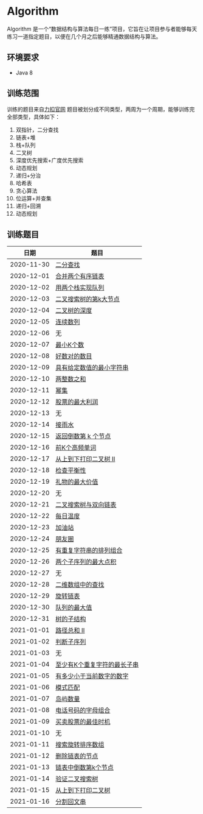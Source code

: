# Algorithm
Algorithm 是一个“数据结构与算法每日一练”项目，它旨在让项目参与者能够每天练习一道指定题目，以便在几个月之后能够精通数据结构与算法。
## 环境要求
- Java 8
## 训练范围
训练的题目来自[力扣官网](https://leetcode-cn.com/problemset/all/)
题目被划分成不同类型，两周为一个周期，能够训练完全部类型，具体如下：
1. 双指针，二分查找
2. 链表+堆
3. 栈+队列
4. 二叉树
5. 深度优先搜索+广度优先搜索
6. 动态规划
1. 递归+分治
2. 哈希表
3. 贪心算法
4. 位运算+并查集
5. 递归+回溯
6. 动态规划
## 训练题目
| 日期   | 题目   |
| ---- | ---- |
|   2020-11-30   |   [二分查找](https://leetcode-cn.com/problems/binary-search/)   |
|   2020-12-01   |   [合并两个有序链表](https://leetcode-cn.com/problems/merge-two-sorted-lists/)   |
|   2020-12-02   |   [用两个栈实现队列](https://leetcode-cn.com/problems/yong-liang-ge-zhan-shi-xian-dui-lie-lcof/)   |
|   2020-12-03   |   [二叉搜索树的第k大节点](https://leetcode-cn.com/problems/er-cha-sou-suo-shu-de-di-kda-jie-dian-lcof/)   |
|   2020-12-04   |   [二叉树的深度](https://leetcode-cn.com/problems/er-cha-shu-de-shen-du-lcof/)   |
|   2020-12-05   |   [连续数列](https://leetcode-cn.com/problems/contiguous-sequence-lcci/)   |
|   2020-12-06   |   无   |
|   2020-12-07   |   [最小K个数](https://leetcode-cn.com/problems/smallest-k-lcci/)   |
|   2020-12-08   |   [好数对的数目](https://leetcode-cn.com/problems/number-of-good-pairs/)   |
|   2020-12-09   |   [具有给定数值的最小字符串](https://leetcode-cn.com/problems/smallest-string-with-a-given-numeric-value/)   |
|   2020-12-10   |   [两整数之和](https://leetcode-cn.com/problems/sum-of-two-integers/)   |
|   2020-12-11   |   [幂集](https://leetcode-cn.com/problems/power-set-lcci/)   |
|   2020-12-12   |   [股票的最大利润](https://leetcode-cn.com/problems/gu-piao-de-zui-da-li-run-lcof/)   |
|   2020-12-13   |   无   |
|   2020-12-14   |   [接雨水](https://leetcode-cn.com/problems/trapping-rain-water/)   |
|   2020-12-15   |   [返回倒数第 k 个节点](https://leetcode-cn.com/problems/kth-node-from-end-of-list-lcci/)   |
|   2020-12-16   |   [前K个高频单词](https://leetcode-cn.com/problems/top-k-frequent-words/)   |
|   2020-12-17   |   [从上到下打印二叉树 II](https://leetcode-cn.com/problems/cong-shang-dao-xia-da-yin-er-cha-shu-ii-lcof/)   |
|   2020-12-18   |   [检查平衡性](https://leetcode-cn.com/problems/check-balance-lcci/)   |
|   2020-12-19   |   [礼物的最大价值](https://leetcode-cn.com/problems/li-wu-de-zui-da-jie-zhi-lcof/)   |
|   2020-12-20   |   无   |
|   2020-12-21   |   [二叉搜索树与双向链表](https://leetcode-cn.com/problems/er-cha-sou-suo-shu-yu-shuang-xiang-lian-biao-lcof/)   |
|   2020-12-22   |   [每日温度](https://leetcode-cn.com/problems/daily-temperatures/)   |
|   2020-12-23   |   [加油站](https://leetcode-cn.com/problems/gas-station/)   |
|   2020-12-24   |   [朋友圈](https://leetcode-cn.com/problems/friend-circles/)   |
|   2020-12-25   |   [有重复字符串的排列组合](https://leetcode-cn.com/problems/permutation-ii-lcci/)   |
|   2020-12-26   |   [两个子序列的最大点积](https://leetcode-cn.com/problems/max-dot-product-of-two-subsequences/)   |
|   2020-12-27   |   无   |
|   2020-12-28   |   [二维数组中的查找](https://leetcode-cn.com/problems/er-wei-shu-zu-zhong-de-cha-zhao-lcof/)   |
|   2020-12-29   |   [旋转链表](https://leetcode-cn.com/problems/rotate-list/)   |
|   2020-12-30   |   [队列的最大值](https://leetcode-cn.com/problems/dui-lie-de-zui-da-zhi-lcof/)   |
|   2020-12-31   |   [树的子结构](https://leetcode-cn.com/problems/shu-de-zi-jie-gou-lcof/)   |
|   2021-01-01   |   [路径总和 II](https://leetcode-cn.com/problems/path-sum-ii/)   |
|   2021-01-02   |   [判断子序列](https://leetcode-cn.com/problems/is-subsequence/)   |
|   2021-01-03   |   无   |
|   2021-01-04   |   [至少有K个重复字符的最长子串](https://leetcode-cn.com/problems/longest-substring-with-at-least-k-repeating-characters/)   |
|   2021-01-05   |   [有多少小于当前数字的数字](https://leetcode-cn.com/problems/how-many-numbers-are-smaller-than-the-current-number/)   |
|   2021-01-06   |   [模式匹配](https://leetcode-cn.com/problems/pattern-matching-lcci/)
|   2021-01-07   |   [岛屿数量](https://leetcode-cn.com/problems/number-of-islands/)   |
|   2021-01-08   |   [电话号码的字母组合](https://leetcode-cn.com/problems/letter-combinations-of-a-phone-number/)   |
|   2021-01-09   |   [买卖股票的最佳时机](https://leetcode-cn.com/problems/best-time-to-buy-and-sell-stock/)   |
|   2021-01-10   |   无   |
|   2021-01-11   |   [搜索旋转排序数组](https://leetcode-cn.com/problems/search-in-rotated-sorted-array/)   |
|   2021-01-12   |   [删除链表的节点](https://leetcode-cn.com/problems/shan-chu-lian-biao-de-jie-dian-lcof/)   |
|   2021-01-13   |   [链表中倒数第k个节点](https://leetcode-cn.com/problems/lian-biao-zhong-dao-shu-di-kge-jie-dian-lcof/)   |
|   2021-01-14   |   [验证二叉搜索树](https://leetcode-cn.com/problems/validate-binary-search-tree/)   |
|   2021-01-15   |   [从上到下打印二叉树](https://leetcode-cn.com/problems/cong-shang-dao-xia-da-yin-er-cha-shu-lcof/)   |
|   2021-01-16   |   [分割回文串](https://leetcode-cn.com/problems/palindrome-partitioning/)   |

[力扣]: https://leetcode-cn.com/problemset/all/